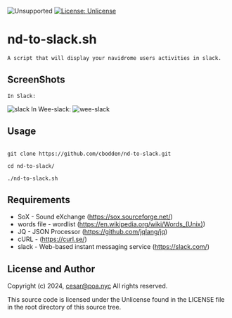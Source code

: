 ![Unsupported](https://img.shields.io/badge/development_status-in_progress-green.svg)
[![License: Unlicense](https://img.shields.io/badge/license-Unlicense-blue.svg)](http://unlicense.org/)

nd-to-slack.sh
====

    A script that will display your navidrome users activities in slack.

ScreenShots
----
    In Slack:
![slack](https://i.imgur.com/P1tBIBD.png)
    In Wee-slack:
![wee-slack](https://i.imgur.com/OktObJI.png)


Usage
----
<pre><code>
git clone https://github.com/cbodden/nd-to-slack.git

cd nd-to-slack/

./nd-to-slack.sh
</code></pre>

Requirements
----

- SoX - Sound eXchange (https://sox.sourceforge.net/)
- words file - wordlist (https://en.wikipedia.org/wiki/Words_(Unix)) 
- JQ - JSON Processor (https://github.com/jqlang/jq)
- cURL - (https://curl.se/)
- slack - Web-based instant messaging service (https://slack.com/)


License and Author
----

Copyright (c) 2024, cesar@poa.nyc
All rights reserved.

This source code is licensed under the Unlicense
found in the LICENSE file in the root directory of this
source tree.
